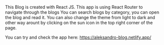 This Blog is created with React JS.
This app is using React Router to navigate through the blogs
You can search blogs by category, you can open the blog and read it.
You can also change the theme from light to dark and other way arount by clicking on the sun icon in the top right corner of the page.

You can try and check the app here: https://aleksandro-blog.netlify.app/
